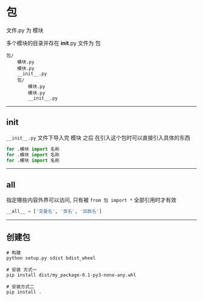 # 包


文件.py 为 模块

多个模块的目录并存在 __init__.py 文件为 包

```
包/
    模块.py
    模块.py
    __init__.py
    包/
        模块.py
        模块.py
        __init__.py
```

---
## init

`__init__.py` 文件下导入完 模块 之后 在引入这个包时可以直接引入具体的东西

```python title="__init__.py"
for .模块 import 名称
for .模块 import 名称
for .模块 import 名称

```


---
## all

指定哪些内容外界可以访问, 只有被 `from 包 import *` 全部引用时才有效

```python
__all__ = ['变量名', '类名', '函数名']
```

---
## 创建包

```shell
# 构建
python setup.py sdist bdist_wheel

# 安装 方式一
pip install dist/my_package-0.1-py3-none-any.whl

# 安装方式二
pip install .
```